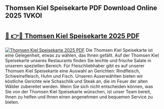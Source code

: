 ## Thomsen Kiel Speisekarte PDF Download Online 2025 1VKOl

# <h2><a href="http://gccy9t.nevu.top/?p=Thomsen+Kiel+Speisekarte">🔗 👉🔴 Thomsen Kiel Speisekarte 2025 PDF</a></h2>

[![Thomsen Kiel Speisekarte 2025 PDF](https://i.imgur.com/dBaPXMq.png)](http://gccy9t.nevu.top/?p=Thomsen+Kiel+Speisekarte)
Die Thomsen Kiel Speisekarte ist eine Gelegenheit, etwas zu wählen, das Ihnen gefällt. Auf der Thomsen Kiel Speisekarte unseres Restaurants finden Sie leichte und frische Salate in unserem speziellen Bereich. Für Fleischliebhaber gibt es auf unserer Thomsen Kiel Speisekarte eine Auswahl an Gerichten: Rindfleisch, Schweinefleisch, Huhn und Fisch. Unseren Auserwählten bieten wir köstliche Gerichte wie Schaschlik und Steak an, die im Feuer der alten Wälder zubereitet werden. Wenn Sie sich nicht entscheiden können, was Sie von der Thomsen Kiel Speisekarte wünschen, ist unser Team bereit, Ihnen zu helfen und Ihnen einen angenehmen und bequemen Service zu bieten.
